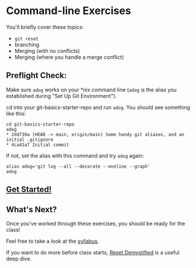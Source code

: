 # Command-line Exercises

You'll briefly cover these topics:
- `git reset`
- branching
- Merging (with no conflicts)
- Merging (where you handle a merge conflict)

## Preflight Check:
Make sure `adog` works on your \*nix command line (`adog` is the alias you established during "Set Up Git Environment").

cd into your git-basics-starter-repo and run `adog`.  You should see something like this:
```
cd git-basics-starter-repo
adog
* 2dd739a (HEAD -> main, origin/main) Some handy git aliases, and an initial .gitignore
* 4ca41a7 Initial commit

```

If not, set the alias with this command and try `adog` again:
```
alias adog='git log --all --decorate --oneline --graph'
adog
```

## [Get Started!](./command-line-exercises/three-trees-git-reset.md)

## What's Next?

Once you've worked through these exercises, you should be ready for the class!

Feel free to take a look at the [syllabus](../syllabus.md).

If you want to do more before class starts, [Reset Demystified](https://git-scm.com/book/en/v2/Git-Tools-Reset-Demystified) is a useful deep dive.

